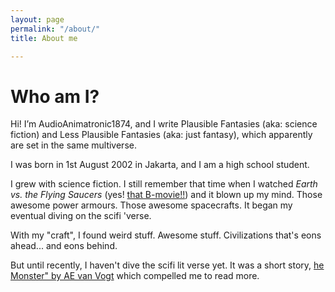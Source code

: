```yaml
---
layout: page
permalink: "/about/"
title: About me

---
```

# Who am I?

Hi! I’m AudioAnimatronic1874, and I write Plausible Fantasies (aka: science fiction) and Less Plausible Fantasies (aka: just fantasy), which apparently are set in the same multiverse.

I was born in 1st August 2002 in Jakarta, and I am a high school student.

I grew with science fiction. I still remember that time when I watched _Earth vs. the Flying Saucers_ (yes! [that B-movie!!](https://www.imdb.com/title/tt0049169/)) and it blown up my mind. Those awesome power armours. Those awesome spacecrafts. It began my eventual diving on the scifi 'verse.

<p class="lead">With my "craft", I found weird stuff. Awesome stuff. Civilizations that's eons ahead... and eons behind.</p>

But until recently, I haven't dive the scifi lit verse yet. It was a short story, [he Monster" by AE van Vogt](https://drive.google.com/file/d/1GZioay51Dl0HbnZP4pG6ZlATT1N3LL1V/view?usp=drivesdk) which compelled me to read more.